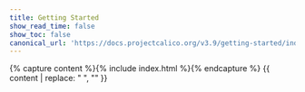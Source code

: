 ```yaml
---
title: Getting Started
show_read_time: false
show_toc: false
canonical_url: 'https://docs.projectcalico.org/v3.9/getting-started/index'
---
```

{% capture content %}{% include index.html %}{% endcapture %}
{{ content | replace: "    ", "" }}
